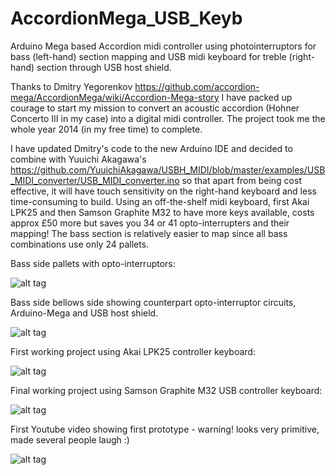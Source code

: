 AccordionMega_USB_Keyb
======================

Arduino Mega based Accordion midi controller using photointerruptors for bass (left-hand) section mapping and USB midi keyboard for treble (right-hand) section through USB host shield. 

Thanks to Dmitry Yegorenkov https://github.com/accordion-mega/AccordionMega/wiki/Accordion-Mega-story I have packed up courage to start my mission to convert an acoustic accordion (Hohner Concerto III in my case) into a digital midi controller.  The project took me the whole year 2014 (in my free time) to complete. 

I have updated Dmitry's code to the new Arduino IDE and decided to combine with Yuuichi Akagawa's https://github.com/YuuichiAkagawa/USBH_MIDI/blob/master/examples/USB_MIDI_converter/USB_MIDI_converter.ino
so that apart from being cost effective, it will have touch sensitivity on the right-hand keyboard and less time-consuming to build. Using an off-the-shelf midi keyboard, first Akai LPK25 and then Samson Graphite M32 to have more keys available, costs approx £50 more but saves you 34 or 41 opto-interrupters and their mapping!  The bass section is relatively easier to map since all bass combinations use only 24 pallets. 

Bass side pallets with opto-interruptors:

![alt tag](https://github.com/JasonBugeja/AccordionMega_USB_Keyb/blob/master/photos/OptoInterruptorsPallets.jpg)

Bass side bellows side showing counterpart opto-interruptor circuits, Arduino-Mega and USB host shield.

![alt tag](https://github.com/JasonBugeja/AccordionMega_USB_Keyb/blob/master/photos/ArduinoSide.jpg)

First working project using Akai LPK25 controller keyboard:

![alt tag](https://github.com/JasonBugeja/AccordionMega_USB_Keyb/blob/master/photos/TransformedHohner.jpg)

Final working project using Samson Graphite M32 USB controller keyboard:

![alt tag](https://github.com/JasonBugeja/AccordionMega_USB_Keyb/blob/master/photos/AccordionReady.jpg)

First Youtube video showing first prototype - warning! looks very primitive, made several people laugh :)

![alt tag](https://www.youtube.com/watch?v=Fmhv2PbcJrA)
